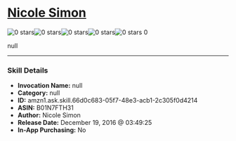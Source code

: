 # [Nicole Simon](http://alexa.amazon.com/#skills/amzn1.ask.skill.66d0c683-05f7-48e3-acb1-2c305f0d4214)
![0 stars](../../images/ic_star_border_black_18dp_1x.png)![0 stars](../../images/ic_star_border_black_18dp_1x.png)![0 stars](../../images/ic_star_border_black_18dp_1x.png)![0 stars](../../images/ic_star_border_black_18dp_1x.png)![0 stars](../../images/ic_star_border_black_18dp_1x.png) 0

null

***

### Skill Details

* **Invocation Name:** null
* **Category:** null
* **ID:** amzn1.ask.skill.66d0c683-05f7-48e3-acb1-2c305f0d4214
* **ASIN:** B01N7FTH31
* **Author:** Nicole Simon
* **Release Date:** December 19, 2016 @ 03:49:25
* **In-App Purchasing:** No
